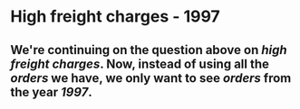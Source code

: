 # High freight charges - 1997
## We're continuing on the question above on *high freight charges*. Now, instead of using all the *orders* we have, we only want to see *orders* from the year *1997*.